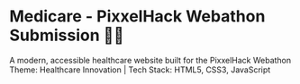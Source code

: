 # Medicare - PixxelHack Webathon Submission 🏥✨

A modern, accessible healthcare website built for the PixxelHack Webathon
Theme: Healthcare Innovation | Tech Stack: HTML5, CSS3, JavaScript
